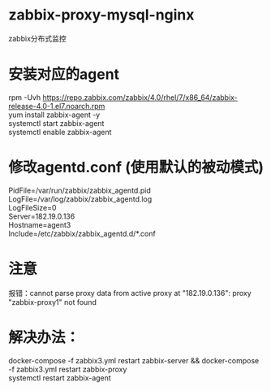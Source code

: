 # zabbix-proxy-mysql-nginx
zabbix分布式监控

# 安装对应的agent
rpm -Uvh https://repo.zabbix.com/zabbix/4.0/rhel/7/x86_64/zabbix-release-4.0-1.el7.noarch.rpm  
yum install zabbix-agent -y  
systemctl start zabbix-agent  
systemctl enable zabbix-agent  


# 修改agentd.conf (使用默认的被动模式)
PidFile=/var/run/zabbix/zabbix_agentd.pid  
LogFile=/var/log/zabbix/zabbix_agentd.log  
LogFileSize=0  
Server=182.19.0.136  
Hostname=agent3  
Include=/etc/zabbix/zabbix_agentd.d/*.conf  


# 注意
报错：cannot parse proxy data from active proxy at "182.19.0.136": proxy "zabbix-proxy1" not found  
# 解决办法：
docker-compose -f zabbix3.yml restart zabbix-server && docker-compose -f zabbix3.yml restart zabbix-proxy  
systemctl restart zabbix-agent

